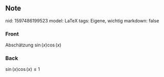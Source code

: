 ## Note
nid: 1597486199523
model: LaTeX
tags: Eigene, wichtig
markdown: false

### Front
Abschätzung $\sin (x) \cos (x)$

### Back
$\sin (x) \cos (x) \leq 1$
